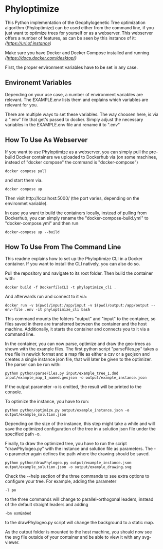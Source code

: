 # Phyloptimize
This Python implementation of the Geophylogenetic Tree optimization algorithm (Phyloptimize) can be used either from the command line, if you just want to optimize trees for yourself or as a webserver. This webserver offers a number of features, as can be seen by this instance of it: *(https://url.of.instance)*

Make sure you have Docker and Docker Compose installed and running *(https://docs.docker.com/desktop/)*

First, the proper environment variables have to be set in any case.

## Environemt Variables

Depending on your use case, a number of environment variables are relevant. The EXAMPLE.env lists them and explains which variables are relevant for you.

There are multiple ways to set these variables. The way choosen here, is via a ".env" file that get's passed to docker. Simply adjust the necessary variables in the EXAMPLE.env file and rename it to ".env"

## How To Use As Webserver

If you want to use Phyloptimize as a webserver, you can simply pull the pre-build Docker containers we uploaded to Dockerhub via (on some machines, instead of "docker compose" the command is "docker-compose")

    docker compose pull

and start them via.

    docker compose up

Then visit http://localhost:5000/ (the port varies, depending on the environmet variable).

In case you want to build the containers locally, instead of pulling from Dockerhub, you can simply rename the "docker-compose-build.yml" to "docker-compose.yml" and then run

    docker-compose up --build

## How To Use From The Command Line

This readme explains how to set up the Phyloptimize CLI in a Docker container. If you want to install the CLI natively, you can also do so.

Pull the repository and navigate to its root folder. Then build the container with:

    docker build -f DockerfileCLI -t phyloptimize_cli .

And afterwards run and connect to it via:

    docker run -v $(pwd)/input:/app/input -v $(pwd)/output:/app/output --env-file .env -it phyloptimize_cli bash

This command mounts the folders "output" and "input" to the container, so files saved in there are transferred between the container and the host machine. Additionally, it starts the container and connects you to it via a command line.

In the container, you can now parse, optimize and draw the geo-trees as shown with the example files. The first python script "parseFiles.py" takes a tree file in newick format and a map file as either a csv or a geojson and creates a single instance json file, that will later be given to the optimizer. The parser can be run with:

    python python/parseFiles.py input/example_tree_1.dnd input/example_map_1_named.geojson -o output/example_instance.json

If the output parameter -o is omitted, the result will be printed to the console.

To optimize the instance, you have to run:

    python python/optimize.py output/example_instance.json -o output/example_solution.json

Depending on the size of the instance, this step might take a while and will save the optimized configuration of the tree in a solution json file under the specified path -o.

Finally, to draw the optimized tree, you have to run the script "drawPhylogeo.py" with the instance and solution file as parameters. The -o parameter again defines the path where the drawing should be saved.

    python python/drawPhylogeo.py output/example_instance.json output/example_solution.json -o output/example_drawing.svg

Check the --help section of the three commands to see extra options to configure your tree. For example, adding the parameter 

    -l po

to the three commands will change to parallel-orthogonal leaders, instead of the default straight leaders and adding

    -bm osmEmbed

to the drawPhylogeo.py script will change the background to a static map.

As the output folder is mounted to the host machine, you should now see the svg file outside of your container and be able to view it with any svg-viewer.